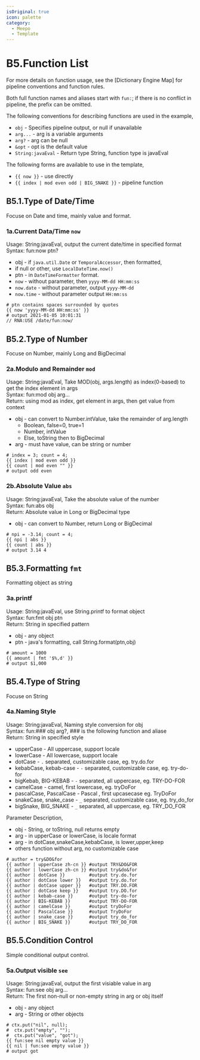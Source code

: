 ```yaml
---
isOriginal: true
icon: palette
category:
  - Meepo
  - Template
---
```


# B5.Function List

For more details on function usage, see the [Dictionary Engine Map]
for pipeline conventions and function rules.

Both full function names and aliases start with `fun:`; if there is no conflict in pipeline,
the prefix can be omitted.

The following conventions for describing functions are used in the example,

* `obj` - Specifies pipeline output, or null if unavailable
* `arg...` - arg is a variable arguments
* `arg?` - arg can be null
* `&opt` - opt is the default value
* `String:javaEval` - Return type String, function type is javaEval

The following forms are available to use in the template,

* `{{ now }}` - use directly
* `{{ index | mod even odd | BIG_SNAKE }}` - pipeline function

## B5.1.Type of Date/Time

Focuse on Date and time, mainly value and format.

### 1a.Current Data/Time `now`

Usage: String:javaEval, output the current date/time in specified format  
Syntax: fun:now ptn?

* obj - if `java.util.Date` or `TemporalAccessor`, then formatted,
* if null or other, use `LocalDateTime.now()`
* ptn - in `DateTimeFormatter` format.
* `now` - without parameter, then `yyyy-MM-dd HH:mm:ss`
* `now.date` - without parameter, output `yyyy-MM-dd`
* `now.time` - without parameter output `HH:mm:ss`

```text
# ptn contains spaces surrounded by quotes
{{ now 'yyyy-MM-dd HH:mm:ss' }}
# output 2021-01-05 10:01:31
// RNA:USE /date/fun:now/
```

## B5.2.Type of Number

Focuse on Number, mainly Long and BigDecimal

### 2a.Modulo and Remainder `mod`

Usage: String:javaEval, Take MOD(obj, args.length) as index(0-based) to get the index element in args  
Syntax: fun:mod obj arg...  
Return: using mod as index, get element in args, then get value from context

* obj - can convert to Number.intValue, take the remainder of arg.length
  - Boolean, false=0, true=1
  - Number, intValue
  - Else, toString then to BigDecimal
* arg - must have value, can be string or number

```text
# index = 3; count = 4;
{{ index | mod even odd }}
{{ count | mod even "" }}
# output odd even
```

### 2b.Absolute Value `abs`

Usage: String:javaEval, Take the absolute value of the number  
Syntax: fun:abs obj  
Return: Absolute value in Long or BigDecimal type

* obj - can convert to Number, return Long or BigDecimal

```text
# npi = -3.14; count = 4;
{{ npi | abs }}
{{ count | abs }}
# output 3.14 4
```

## B5.3.Formatting `fmt`

Formatting object as string

### 3a.printf

Usage: String:javaEval, use String.printf to format object  
Syntax: fun:fmt obj ptn  
Return: String in specified pattern

* obj - any object
* ptn - java's formatting, call String.format(ptn,obj)

```text
# amount = 1000
{{ amount | fmt '$%,d' }}
# output $1,000
```

## B5.4.Type of String

Focuse on String

### 4a.Naming Style

Usage: String:javaEval, Naming style conversion for obj  
Syntax: fun:### obj arg?, ### is the following function and aliase  
Return: String in specified style

* upperCase - All uppercase, support locale
* lowerCase - All lowercase, support locale
* dotCase - `.` separated, customizable case, eg. try.do.for
* kebabCase, kebab-case - `-` separated, customizable case, eg. try-do-for
* bigKebab, BIG-KEBAB - `-` separated, all uppercase, eg. TRY-DO-FOR
* camelCase - camel, first lowercase, eg. tryDoFor
* pascalCase, PascalCase - Pascal , first upcasecase eg. TryDoFor
* snakeCase, snake_case - `_` separated, customizable case, eg. try_do_for
* bigSnake, BIG_SNAKE - `_` separated, all uppercase, eg. TRY_DO_FOR

Parameter Description,

* obj - String, or toString, null returns empty
* arg - in upperCase or lowerCase, is locale format
* arg - in dotCase,snakeCase,kebabCase, is lower,upper,keep
* others function without arg, no customizable case
  
 ```text
 # author = try&DO&for
 {{ author | upperCase zh-cn }} #output TRY&DO&FOR
 {{ author | lowerCase zh-cn }} #output try&do&for
 {{ author | dotCase }}         #output try.do.for
 {{ author | dotCase lower }}   #output try.do.for
 {{ author | dotCase upper }}   #output TRY.DO.FOR
 {{ author | dotCase keep }}    #output try.DO.for
 {{ author | kebab-case }}      #output try-do-for
 {{ author | BIG-KEBAB }}       #output TRY-DO-FOR
 {{ author | camelCase }}       #output tryDoFor
 {{ author | PascalCase }}      #output TryDoFor
 {{ author | snake_case }}      #output try_do_for
 {{ author | BIG_SNAKE }}       #output TRY_DO_FOR
 ```

## B5.5.Condition Control

Simple conditional output control.

### 5a.Output visible `see`

Usage: String:javaEval, output the first visiable value in arg  
Syntax: fun:see obj arg...  
Return: The first non-null or non-empty string in  arg or obj itself

* obj - any object
* arg - String or other objects

```text
# ctx.put("nil", null);
#  ctx.put("empty", "");
#  ctx.put("value", "got");
{{ fun:see nil empty value }}
{{ nil | fun:see empty value }}
# output got
```
